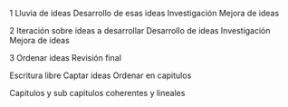 1
Lluvia de ideas
Desarrollo de esas ideas
Investigación
Mejora de ideas

2
Iteración sobre ideas a desarrollar
Desarrollo de ideas
Investigación
Mejora de ideas

3
Ordenar ideas
Revisión final


Escritura libre
Captar ideas
Ordenar en capitulos

Capitulos y sub capitulos coherentes y lineales